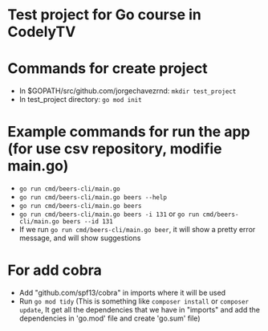 # Test project for Go course in CodelyTV

# Commands for create project
- In $GOPATH/src/github.com/jorgechavezrnd: `mkdir test_project`
- In test_project directory: `go mod init`

# Example commands for run the app (for use csv repository, modifie main.go)
- `go run cmd/beers-cli/main.go`
- `go run cmd/beers-cli/main.go beers --help`
- `go run cmd/beers-cli/main.go beers`
- `go run cmd/beers-cli/main.go beers -i 131` or `go run cmd/beers-cli/main.go beers --id 131`
- If we run `go run cmd/beers-cli/main.go beer`, it will show a pretty error message, and will show suggestions

# For add cobra
- Add "github.com/spf13/cobra" in imports where it will be used
- Run `go mod tidy` (This is something like `composer install` or `composer update`, It get all the dependencies that we have in "imports" and add the dependencies in 'go.mod' file and create 'go.sum' file)
